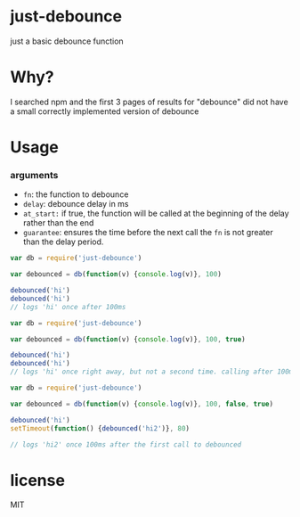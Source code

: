 just-debounce
=============

just a basic debounce function

# Why?
I searched npm and the first 3 pages of results for "debounce" did not have a
small correctly implemented version of debounce

# Usage

### arguments
* `fn`: the function to debounce
* `delay`: debounce delay in ms
* `at_start:` if true, the function will be called at the beginning of the
delay rather than the end
* `guarantee`: ensures the time before the next call the `fn` is not greater \
than the delay period.

```javascript
var db = require('just-debounce')

var debounced = db(function(v) {console.log(v)}, 100)

debounced('hi')
debounced('hi')
// logs 'hi' once after 100ms
```

```javascript
var db = require('just-debounce')

var debounced = db(function(v) {console.log(v)}, 100, true)

debounced('hi')
debounced('hi')
// logs 'hi' once right away, but not a second time. calling after 100ms will log again
```

```javascript
var db = require('just-debounce')

var debounced = db(function(v) {console.log(v)}, 100, false, true)

debounced('hi')
setTimeout(function() {debounced('hi2')}, 80)

// logs 'hi2' once 100ms after the first call to debounced
```

# license

MIT
